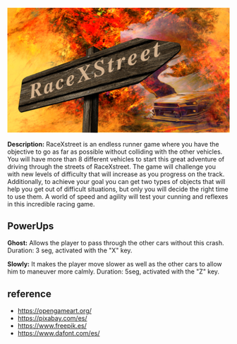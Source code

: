![](https://github.com/DefFoxPy/VideoGameProgrammingAssignments/blob/main/final/RaceXStreet/graphics/startstate.png)

**Description:** RaceXstreet is an endless runner game where you have the objective to go as far as possible without colliding with the other vehicles. You will have more than 8 different vehicles to start this great adventure of driving through the streets of RaceXstreet. The game will challenge you with new levels of difficulty that will increase as you progress on the track. Additionally, to achieve your goal you can get two types of objects that will help you get out of difficult situations, but only you will decide the right time to use them. A world of speed and agility will test your cunning and reflexes in this incredible racing game.

## PowerUps

**Ghost:**  Allows the player to pass through the other cars without this crash. Duration: 3 seg, activated with the "X" key.

**Slowly:** It makes the player move slower as well as the other cars to allow him to maneuver more calmly. Duration: 5seg, activated with the "Z" key. 

## reference
- https://opengameart.org/
- https://pixabay.com/es/
- https://www.freepik.es/
- https://www.dafont.com/es/

